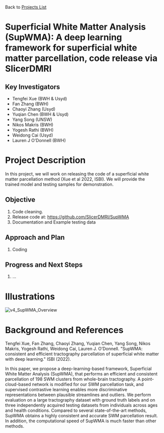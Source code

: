 Back to [Projects List](../../README.md#ProjectsList)

# Superficial White Matter Analysis (SupWMA): A deep learning framework for superficial white matter parcellation, code release via SlicerDMRI 

## Key Investigators

- Tengfei Xue (BWH & Usyd)
- Fan Zhang (BWH)
- Chaoyi Zhang (Usyd)
- Yuqian Chen (BWH & Usyd)
- Yang Song (UNSW)
- Nikos Makris (BWH)
- Yogesh Rathi (BWH)
- Weidong Cai (Usyd)
- Lauren J O'Donnell (BWH)

# Project Description

<!-- Add a short paragraph describing the project. -->

In this project, we will work on releasing the code of a superficial white matter parcellation method (Xue et al 2022, ISBI). We will provide the trained model and testing samples for demonstration.

## Objective

<!-- Describe here WHAT you would like to achieve (what you will have as end result). -->

1. Code cleaning.
1. Release code at: https://github.com/SlicerDMRI/SupWMA
1. Documentation and Example testing data

## Approach and Plan

<!-- Describe here HOW you would like to achieve the objectives stated above. -->

1. Coding

## Progress and Next Steps

<!-- Update this section as you make progress, describing of what you have ACTUALLY DONE. If there are specific steps that you could not complete then you can describe them here, too. -->

1. ... <!--How to intergate into SlicerDMRI so users can use via Slicer interface.  -->

# Illustrations

<!-- Add pictures and links to videos that demonstrate what has been accomplished.
![Description of picture](Example2.jpg)
![Some more images](Example2.jpg)
-->

![v4_SupWMA_Overview](https://user-images.githubusercontent.com/56477109/149606217-ed5f329f-fc1d-43d1-9f6a-a903a884baf3.png)

<!-- ![v7_Contrastive learning](https://user-images.githubusercontent.com/56477109/149606222-a6954063-80cf-4ebd-8843-6bf8142bbeff.png) -->

# Background and References

<!-- If you developed any software, include link to the source code repository. If possible, also add links to sample data, and to any relevant publications. -->

<!-- 
[Tengfei Xue, Fan Zhang, Chaoyi Zhang, Yuqian Chen, Yang Song, Nikos Makris, Yogesh Rathi, Weidong Cai, Lauren J. O’Donnell. "SupWMA: consistent and efficient tractography parcellation of superficial white matter with deep learning." ISBI (2022).](Coming soon) -->

Tengfei Xue, Fan Zhang, Chaoyi Zhang, Yuqian Chen, Yang Song, Nikos Makris, Yogesh Rathi, Weidong Cai, Lauren J. O’Donnell. "SupWMA: consistent and efficient tractography parcellation of superficial white matter with deep learning." ISBI (2022).

In this paper, we propose a deep-learning-based framework, Superficial White Matter Analysis (SupWMA), that performs an efficient and consistent parcellation of 198 SWM clusters from whole-brain tractography. A point-cloud-based network is modified for our SWM parcellation task, and supervised contrastive learning enables more discriminative representations between plausible streamlines and outliers. We perform evaluation on a large tractography dataset with ground truth labels and on three independently acquired testing datasets from individuals across ages and health conditions. Compared to several state-of-the-art methods, SupWMA obtains a highly consistent and accurate SWM parcellation result. In addition, the computational speed of SupWMA is much faster than other methods.
